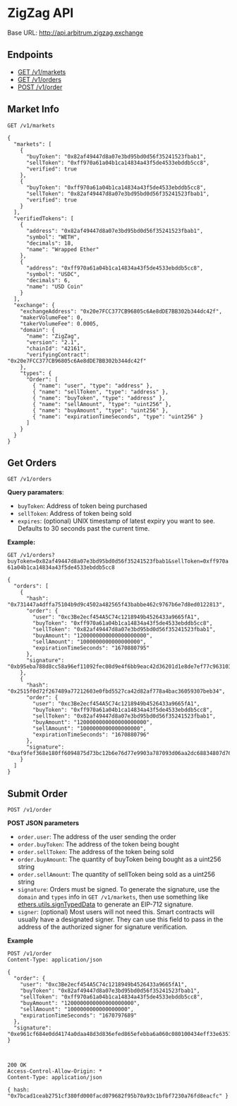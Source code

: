 # ZigZag API

Base URL: http://api.arbitrum.zigzag.exchange

## Endpoints

* [GET /v1/markets](#market-info)
* [GET /v1/orders](#get-orders)
* [POST /v1/order](#submit-order)

## Market Info

`GET /v1/markets`

```
{
  "markets": [
    {
      "buyToken": "0x82af49447d8a07e3bd95bd0d56f35241523fbab1",
      "sellToken": "0xff970a61a04b1ca14834a43f5de4533ebddb5cc8",
      "verified": true
    },
    {
      "buyToken": "0xff970a61a04b1ca14834a43f5de4533ebddb5cc8",
      "sellToken": "0x82af49447d8a07e3bd95bd0d56f35241523fbab1",
      "verified": true
    }
  ],
  "verifiedTokens": [
    {
      "address": "0x82af49447d8a07e3bd95bd0d56f35241523fbab1",
      "symbol": "WETH",
      "decimals": 18,
      "name": "Wrapped Ether"
    },
    {
      "address": "0xff970a61a04b1ca14834a43f5de4533ebddb5cc8",
      "symbol": "USDC",
      "decimals": 6,
      "name": "USD Coin"
    }
  ],
  "exchange": {
    "exchangeAddress": "0x20e7FCC377CB96805c6Ae8dDE7BB302b344dc42f",
    "makerVolumeFee": 0,
    "takerVolumeFee": 0.0005,
    "domain": {
      "name": "ZigZag",
      "version": "2.1",
      "chainId": "42161",
      "verifyingContract": "0x20e7FCC377CB96805c6Ae8dDE7BB302b344dc42f"
    },
    "types": {
      "Order": [
        { "name": "user", "type": "address" },
        { "name": "sellToken", "type": "address" },
        { "name": "buyToken", "type": "address" },
        { "name": "sellAmount", "type": "uint256" },
        { "name": "buyAmount", "type": "uint256" },
        { "name": "expirationTimeSeconds", "type": "uint256" }
      ]
    }
  }
}
```

## Get Orders

`GET /v1/orders`

**Query paramaters**:

* `buyToken`: Address of token being purchased   
* `sellToken`: Address of token being sold   
* `expires`: (optional) UNIX timestamp of latest expiry you want to see. Defaults to 30 seconds past the current time.    

**Example:**

`GET /v1/orders?buyToken=0x82af49447d8a07e3bd95bd0d56f35241523fbab1&sellToken=0xff970a61a04b1ca14834a43f5de4533ebddb5cc8`

```
{
  "orders": [
    {
      "hash": "0x731447a4dffa75104b9d9c4502a482565f43babbe462c9767b6e7d8ed0122813",
      "order": {
        "user": "0xc3Be2ecf454A5C74c1218949b4526433a9665fA1",
        "buyToken": "0xff970a61a04b1ca14834a43f5de4533ebddb5cc8",
        "sellToken": "0x82af49447d8a07e3bd95bd0d56f35241523fbab1",
        "buyAmount": "1200000000000000000000",
        "sellAmount": "1000000000000000000",
        "expirationTimeSeconds": "1670880795"
      },
      "signature": "0xb95eba788d8cc58a96ef11092fec08d9e4f6bb9eac42d36201d1e8de7ef77c963103d5e04ced61116a0bb302288000265e663dfce60b471727a7bcea8c0904e31c"
    },
    {
      "hash": "0x2515f0d72f267489a77212603e0fbd5527ca42d82af778a4bac36059307beb34",
      "order": {
        "user": "0xc3Be2ecf454A5C74c1218949b4526433a9665fA1",
        "buyToken": "0xff970a61a04b1ca14834a43f5de4533ebddb5cc8",
        "sellToken": "0x82af49447d8a07e3bd95bd0d56f35241523fbab1",
        "buyAmount": "1200000000000000000000",
        "sellAmount": "1000000000000000000",
        "expirationTimeSeconds": "1670880796"
      },
      "signature": "0xaf9fef368e180ff6094875d73bc12b6e76d77e9903a787093d06aa2dc68834807d76b17788ebca21ef127ab15e42de6476255c919e840fe5c842cb1aa946c2d51c"
    }
  ]
}
```


## Submit Order

`POST /v1/order`

**POST JSON parameters**

* `order.user`: The address of the user sending the order     
* `order.buyToken`: The address of the token being bought     
* `order.sellToken`: The address of the token being sold     
* `order.buyAmount`: The quantity of buyToken being bought as a uint256 string    
* `order.sellAmount`: The quantity of sellToken being sold as a uint256 string    
* `signature`: Orders must be signed. To generate the signature, use the `domain` and `types` info in `GET /v1/markets`, then use something like [ethers.utils.signTypedData](https://docs.ethers.org/v5/api/signer/#Signer-signTypedData) to generate an EIP-712 signature.     
* `signer`: (optional) Most users will not need this. Smart contracts will usually have a designated signer. They can use this field to pass in the address of the authorized signer for signature verification.   

**Example**

```
POST /v1/order
Content-Type: application/json

{
  "order": {
    "user": "0xc3Be2ecf454A5C74c1218949b4526433a9665fA1",
    "buyToken": "0x82af49447d8a07e3bd95bd0d56f35241523fbab1",
    "sellToken": "0xff970a61a04b1ca14834a43f5de4533ebddb5cc8",
    "buyAmount": "1200000000000000000000",
    "sellAmount": "1000000000000000000",
    "expirationTimeSeconds": "1670797689"
  },
  "signature": "0xe961cf684e0dd4174a0daa48d3d836efed865efebba6a060c080100434eff33e635193154ce4f8857a66068e37eb8c6b92ef65eb4e6c27260034caf58b06c9f61c"
}



200 OK
Access-Control-Allow-Origin: *
Content-Type: application/json

{ hash: "0x7bcad1ceab2751cf380fd000facd079682f95b70a93c1bfbf7230a76fd8eacfc" }
```

